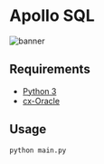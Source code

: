# Apollo SQL

![banner](https://drive.google.com/uc?export=view&id=1DyQ7Sox8FsRVNaRPd1JLqGB8u8WPR805)

## Requirements

- [Python 3](https://www.python.org/downloads/)
- [cx-Oracle](https://pypi.org/project/cx-Oracle/)

## Usage

```bash
python main.py
```
